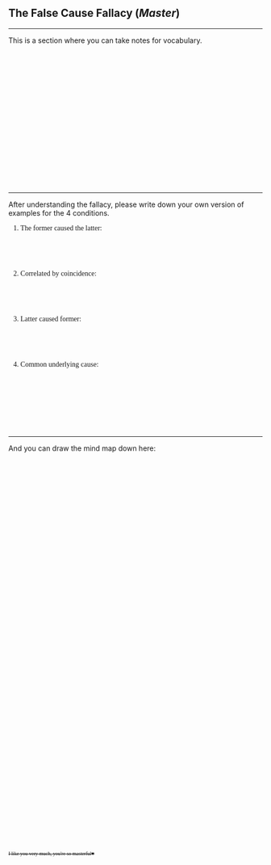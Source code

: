 ## The False Cause Fallacy (*Master*)

---

This is a section where you can take notes for vocabulary.
&nbsp;

&nbsp;

&nbsp;

&nbsp;

&nbsp;

&nbsp;

&nbsp;

&nbsp;

&nbsp;

&nbsp;

---
After understanding the fallacy, please write down your own version of examples for the 4 conditions.
<font face=Georgia>
1. The former caused the latter:

&nbsp;

&nbsp;

2. Correlated by coincidence:

&nbsp;

&nbsp;

3. Latter caused former:

&nbsp;

&nbsp;

4. Common underlying cause:

&nbsp;

&nbsp;

&nbsp;

&nbsp;
</font>


---

And you can draw the mind map down here:

&nbsp;

&nbsp;

&nbsp;

&nbsp;

&nbsp;

&nbsp;

&nbsp;

&nbsp;

&nbsp;

&nbsp;

&nbsp;

&nbsp;

&nbsp;

&nbsp;

&nbsp;

&nbsp;

&nbsp;

&nbsp;

&nbsp;

&nbsp;

&nbsp;

&nbsp;

&nbsp;

&nbsp;

&nbsp;

<font size=1 face="Consolas">~~I like you very much, you're so masterful♥~~</font>
